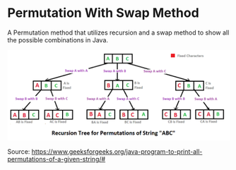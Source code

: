 # Permutation With Swap Method

A Permutation method that utilizes recursion and a swap method to show all the possible combinations in Java.


![Permutation figure from GeeksForGeeks](NewPermutation.gif)

Source: https://www.geeksforgeeks.org/java-program-to-print-all-permutations-of-a-given-string/#
